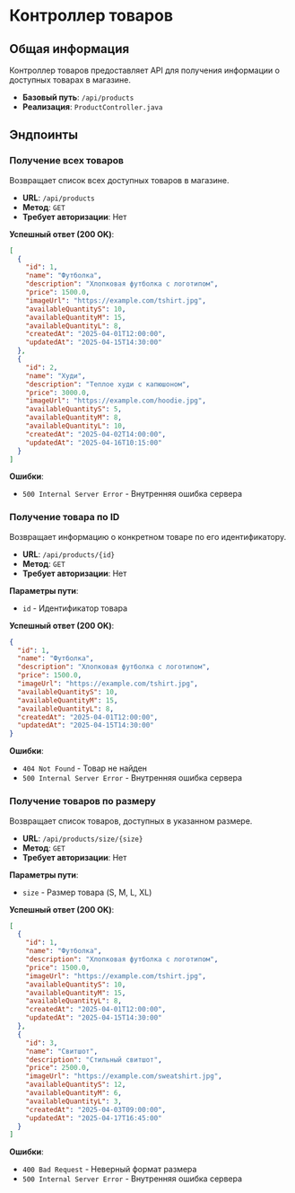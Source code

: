 # Контроллер товаров

## Общая информация
Контроллер товаров предоставляет API для получения информации о доступных товарах в магазине.

- **Базовый путь**: `/api/products`
- **Реализация**: `ProductController.java`

## Эндпоинты

### Получение всех товаров
Возвращает список всех доступных товаров в магазине.

- **URL**: `/api/products`
- **Метод**: `GET`
- **Требует авторизации**: Нет

**Успешный ответ (200 OK)**:
```json
[
  {
    "id": 1,
    "name": "Футболка",
    "description": "Хлопковая футболка с логотипом",
    "price": 1500.0,
    "imageUrl": "https://example.com/tshirt.jpg",
    "availableQuantityS": 10,
    "availableQuantityM": 15,
    "availableQuantityL": 8,
    "createdAt": "2025-04-01T12:00:00",
    "updatedAt": "2025-04-15T14:30:00"
  },
  {
    "id": 2,
    "name": "Худи",
    "description": "Теплое худи с капюшоном",
    "price": 3000.0,
    "imageUrl": "https://example.com/hoodie.jpg",
    "availableQuantityS": 5,
    "availableQuantityM": 8,
    "availableQuantityL": 10,
    "createdAt": "2025-04-02T14:00:00",
    "updatedAt": "2025-04-16T10:15:00"
  }
]
```

**Ошибки**:
- `500 Internal Server Error` - Внутренняя ошибка сервера

### Получение товара по ID
Возвращает информацию о конкретном товаре по его идентификатору.

- **URL**: `/api/products/{id}`
- **Метод**: `GET`
- **Требует авторизации**: Нет

**Параметры пути**:
- `id` - Идентификатор товара

**Успешный ответ (200 OK)**:
```json
{
  "id": 1,
  "name": "Футболка",
  "description": "Хлопковая футболка с логотипом",
  "price": 1500.0,
  "imageUrl": "https://example.com/tshirt.jpg",
  "availableQuantityS": 10,
  "availableQuantityM": 15,
  "availableQuantityL": 8,
  "createdAt": "2025-04-01T12:00:00",
  "updatedAt": "2025-04-15T14:30:00"
}
```

**Ошибки**:
- `404 Not Found` - Товар не найден
- `500 Internal Server Error` - Внутренняя ошибка сервера

### Получение товаров по размеру
Возвращает список товаров, доступных в указанном размере.

- **URL**: `/api/products/size/{size}`
- **Метод**: `GET`
- **Требует авторизации**: Нет

**Параметры пути**:
- `size` - Размер товара (S, M, L, XL)

**Успешный ответ (200 OK)**:
```json
[
  {
    "id": 1,
    "name": "Футболка",
    "description": "Хлопковая футболка с логотипом",
    "price": 1500.0,
    "imageUrl": "https://example.com/tshirt.jpg",
    "availableQuantityS": 10,
    "availableQuantityM": 15,
    "availableQuantityL": 8,
    "createdAt": "2025-04-01T12:00:00",
    "updatedAt": "2025-04-15T14:30:00"
  },
  {
    "id": 3,
    "name": "Свитшот",
    "description": "Стильный свитшот",
    "price": 2500.0,
    "imageUrl": "https://example.com/sweatshirt.jpg",
    "availableQuantityS": 12,
    "availableQuantityM": 6,
    "availableQuantityL": 3,
    "createdAt": "2025-04-03T09:00:00",
    "updatedAt": "2025-04-17T16:45:00"
  }
]
```

**Ошибки**:
- `400 Bad Request` - Неверный формат размера
- `500 Internal Server Error` - Внутренняя ошибка сервера 